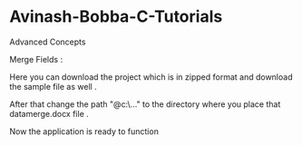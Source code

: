 # Avinash-Bobba-C-Tutorials
Advanced Concepts


Merge Fields : 

Here you can download the project which is in zipped format and download the sample file as well . 

After that change the path "@c:\\..." to the directory where you place that datamerge.docx file . 


Now the application is ready to function
